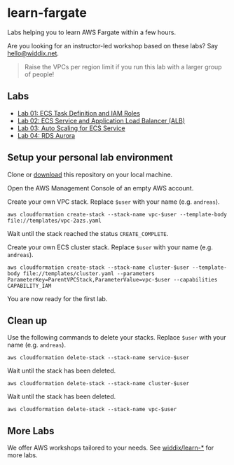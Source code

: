# learn-fargate

Labs helping you to learn AWS Fargate within a few hours.

Are you looking for an instructor-led workshop based on these labs? Say [hello@widdix.net](mailto:hello@widdix.net).

> Raise the VPCs per region limit if you run this lab with a larger group of people!

## Labs

* [Lab 01: ECS Task Definition and IAM Roles](lab01-task-definition/)
* [Lab 02: ECS Service and Application Load Balancer (ALB)](lab02-service/)
* [Lab 03: Auto Scaling for ECS Service](lab03-autoscaling/)
* [Lab 04: RDS Aurora](lab04-rds-aurora/)

## Setup your personal lab environment

Clone or [download](https://github.com/widdix/learn-fargate/archive/master.zip) this repository on your local machine.

Open the AWS Management Console of an empty AWS account.

Create your own VPC stack. Replace `$user` with your name (e.g. `andreas`).

```
aws cloudformation create-stack --stack-name vpc-$user --template-body file://templates/vpc-2azs.yaml
```

Wait until the stack reached the status `CREATE_COMPLETE`.

Create your own ECS cluster stack. Replace `$user` with your name (e.g. `andreas`).

```
aws cloudformation create-stack --stack-name cluster-$user --template-body file://templates/cluster.yaml --parameters ParameterKey=ParentVPCStack,ParameterValue=vpc-$user --capabilities CAPABILITY_IAM
```

You are now ready for the first lab.

## Clean up

Use the following commands to delete your stacks. Replace `$user` with your name (e.g. `andreas`).

```
aws cloudformation delete-stack --stack-name service-$user
```

Wait until the stack has been deleted.

```
aws cloudformation delete-stack --stack-name cluster-$user
```

Wait until the stack has been deleted.

```
aws cloudformation delete-stack --stack-name vpc-$user
```

## More Labs

We offer AWS workshops tailored to your needs. See [widdix/learn-*](https://github.com/widdix?q=learn-) for more labs.
